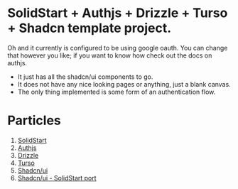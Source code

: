 # SolidStart + Authjs + Drizzle + Turso + Shadcn template project.

Oh and it currently is configured to be using google oauth. You can change that however you like; if you want to know how check out the docs on authjs.
- It just has all the shadcn/ui components to go.
- It does not have any nice looking pages or anything, just a blank canvas. 
- The only thing implemented is some form of an authentication flow.

# Particles
1. [SolidStart](https://start.solidjs.com/getting-started/what-is-solidstart)
2. [Authjs](https://authjs.dev/)
3. [Drizzle](https://orm.drizzle.team/)
4. [Turso](https://turso.tech/)
5. [Shadcn/ui](https://ui.shadcn.com/)
6. [Shadcn/ui - SolidStart port](https://shadcn-solid.vercel.app/)
